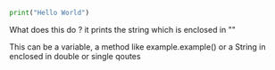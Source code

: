 ```python
print("Hello World")
```
<p>
What does this do ? it prints the string which is enclosed in ""
</p>
This can be a variable, a method like example.example() or a String in enclosed in double or single qoutes
